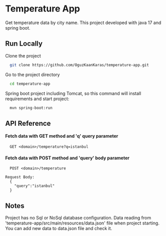 
# Temperature App

Get temperature data by city name. This project developed with java 17 and spring boot.


## Run Locally

Clone the project

```bash
  git clone https://github.com/OguzKaanKaras/temperature-app.git
```

Go to the project directory

```bash
  cd temperature-app
```

Spring boot project including Tomcat, so this command will install requirements and start project:

```bash
  mvn spring-boot:run
```



## API Reference

#### Fetch data with GET method and 'q' query parameter

```http
  GET <domain>/temperature?q=istanbul
```


#### Fetch data with POST method and 'query' body parameter

```http
  POST <domain>/temperature

Request Body:
  {
    "query":"istanbul"
  }
```




## Notes

Project has no Sql or NoSql database configuration. 
Data reading from 'temperature-app/src/main/resources/data.json' file when project starting. You can add new data to data.json file and check it. 